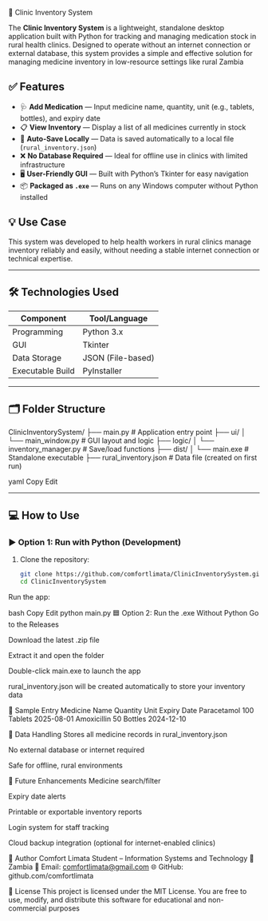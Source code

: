 🏥 Clinic Inventory System

The **Clinic Inventory System** is a lightweight, standalone desktop application built with Python for tracking and managing medication stock in rural health clinics. Designed to operate without an internet connection or external database, this system provides a simple and effective solution for managing medicine inventory in low-resource settings like rural Zambia

## ✅ Features

- 🩺 **Add Medication** — Input medicine name, quantity, unit (e.g., tablets, bottles), and expiry date  
- 📋 **View Inventory** — Display a list of all medicines currently in stock  
- 💾 **Auto-Save Locally** — Data is saved automatically to a local file (`rural_inventory.json`)  
- ❌ **No Database Required** — Ideal for offline use in clinics with limited infrastructure  
- 🖥️ **User-Friendly GUI** — Built with Python’s Tkinter for easy navigation  
- 📦 **Packaged as `.exe`** — Runs on any Windows computer without Python installed 

## 💡 Use Case

This system was developed to help health workers in rural clinics manage inventory reliably and easily, without needing a stable internet connection or technical expertise.

---

## 🛠 Technologies Used

| Component        | Tool/Language     |
|------------------|-------------------|
| Programming      | Python 3.x        |
| GUI              | Tkinter           |
| Data Storage     | JSON (File-based) |
| Executable Build | PyInstaller       |

---

## 🗂 Folder Structure

ClinicInventorySystem/
├── main.py # Application entry point
├── ui/
│ └── main_window.py # GUI layout and logic
├── logic/
│ └── inventory_manager.py # Save/load functions
├── dist/
│ └── main.exe # Standalone executable
├── rural_inventory.json # Data file (created on first run)

yaml
Copy
Edit

---

## 💻 How to Use

### ▶️ Option 1: Run with Python (Development)

1. Clone the repository:
   ```bash
   git clone https://github.com/comfortlimata/ClinicInventorySystem.git
   cd ClinicInventorySystem
Run the app:

bash
Copy
Edit
python main.py
🟦 Option 2: Run the .exe Without Python
Go to the Releases

Download the latest .zip file

Extract it and open the folder

Double-click main.exe to launch the app

rural_inventory.json will be created automatically to store your inventory data

🧪 Sample Entry
Medicine Name	Quantity	Unit	Expiry Date
Paracetamol	100	Tablets	2025-08-01
Amoxicillin	50	Bottles	2024-12-10

🔐 Data Handling
Stores all medicine records in rural_inventory.json

No external database or internet required

Safe for offline, rural environments

📌 Future Enhancements
Medicine search/filter

Expiry date alerts

Printable or exportable inventory reports

Login system for staff tracking

Cloud backup integration (optional for internet-enabled clinics)

🙋 Author
Comfort Limata
Student – Information Systems and Technology
📍 Zambia
📧 Email: comfortlimata@gmail.com
🌐 GitHub: github.com/comfortlimata

📝 License
This project is licensed under the MIT License.
You are free to use, modify, and distribute this software for educational and non-commercial purposes
 
